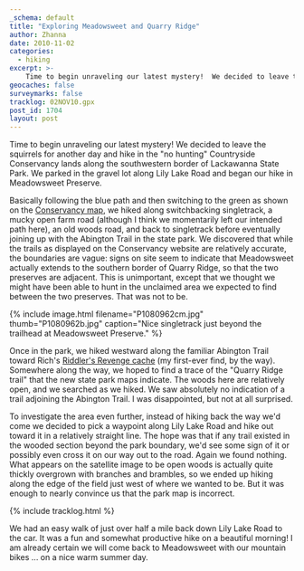 ```yaml
---
_schema: default
title: "Exploring Meadowsweet and Quarry Ridge"
author: Zhanna
date: 2010-11-02
categories:
  - hiking
excerpt: >- 
    Time to begin unraveling our latest mystery!  We decided to leave the squirrels for another day and hike in the "no hunting" Countryside Conservancy lands along the southwestern border of Lackawanna State Park.   
geocaches: false
surveymarks: false
tracklog: 02NOV10.gpx
post_id: 1704
layout: post
---
```


Time to begin unraveling our latest mystery!  We decided to leave the squirrels for another day and hike in the "no hunting" Countryside Conservancy lands along the southwestern border of Lackawanna State Park.  We parked in the gravel lot along Lily Lake Road and began our hike in Meadowsweet Preserve.  

Basically following the blue path and then switching to the green as shown on the [Conservancy map](https://countrysideconservancy.org/wp-content/uploads/2017/08/MAP-Meadowsweet_QR.pdf), we hiked along switchbacking singletrack, a mucky open farm road (although I think we momentarily left our intended path here), an old woods road, and back to singletrack before eventually joining up with the Abington Trail in the state park.  We discovered that while the trails as displayed on the Conservancy website are relatively accurate, the boundaries are vague: signs on site seem to indicate that Meadowsweet actually extends to the southern border of Quarry Ridge, so that the two preserves are adjacent.  This is unimportant, except that we thought we might have been able to hunt in the unclaimed area we expected to find between the two preserves.  That was not to be.

{% include image.html filename="P1080962cm.jpg" thumb="P1080962b.jpg" caption="Nice singletrack just beyond the trailhead at Meadowsweet Preserve." %}

Once in the park, we hiked westward along the familiar Abington Trail toward Rich's [Riddler's Revenge cache](https://www.geocaching.com/geocache/GC879) (my first-ever find, by the way).  Somewhere along the way, we hoped to find a trace of the "Quarry Ridge trail" that the new state park maps indicate.  The woods here are relatively open, and we searched as we hiked.  We saw absolutely no indication of a trail adjoining the Abington Trail.  I was disappointed, but not at all surprised.

To investigate the area even further, instead of hiking back the way we'd come we decided to pick a waypoint along Lily Lake Road and hike out toward it in a relatively straight line.  The hope was that if any trail existed in the wooded section beyond the park boundary, we'd see some sign of it or possibly even cross it on our way out to the road.  Again we found nothing.  What appears on the satellite image to be open woods is actually quite thickly overgrown with branches and brambles, so we ended up hiking along the edge of the field just west of where we wanted to be.  But it was enough to nearly convince us that the park map is incorrect.

{% include tracklog.html %}

We had an easy walk of just over half a mile back down Lily Lake Road to the car.  It was a fun and somewhat productive hike on a beautiful morning!  I am already certain we will come back to Meadowsweet with our mountain bikes ... on a nice warm summer day.




